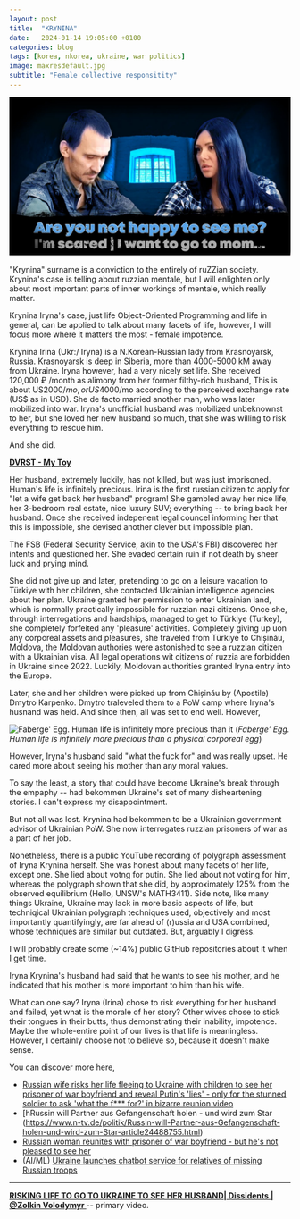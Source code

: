 ```yaml
---
layout: post
title:  "KRYNINA"
date:   2024-01-14 19:05:00 +0100
categories: blog
tags: [korea, nkorea, ukraine, war politics]
image: maxresdefault.jpg
subtitle: "Female collective responsitity"
---
```


![KRYNINA reality](maxresdefault.jpg)

"Krynina" surname is a conviction to the entirely of ruZZian society. Krynina's case is telling about ruzzian mentale, but I will enlighten only about most important parts of inner workings of mentale, which really matter.

Krynina Iryna's case, just life Object-Oriented Programming and life in general, can be applied to talk about many facets of life, however, I will focus more where it matters the most - female impotence.

Krynina Irina (Ukr:/ Iryna) is a N.Korean-Russian lady from Krasnoyarsk, Russia. Krasnoyarsk is deep in Siberia, more than 4000-5000 kM away from Ukraine. Iryna however, had a very nicely set life. She received 120,000 ₽ /month as alimony from her former filthy-rich husband, This is about US$2000/mo, or US$4000/mo according to the perceived exchange rate (US$ as in USD). She de facto married another man, who was later mobilized into war. Iryna's unofficial husband was mobilized unbeknownst to her, but she loved her new husband so much, that she was willing to risk everything to rescue him.

And she did.

**[DVRST - My Toy](https://youtu.be/CqGOwGQtCFk)**

Her husband, extremely luckily, has not killed, but was just imprisoned. Human's life is infinitely precious. Irina is the first russian citizen to apply for "let a wife get back her husband" program! She gambled away her nice life, her 3-bedroom real estate, nice luxury SUV; everything -- to bring back her husband. Once she received indepenent legal councel informing her that this is impossible, she devised another clever but impossible plan.

The FSB (Federal Security Service, akin to the USA's FBI) discovered her intents and questioned her. She evaded certain ruin if not death by sheer luck and prying mind.

She did not give up and later, pretending to go on a leisure vacation to Türkiye with her children, she contacted Ukrainian intelligence agencies about her plan. Ukraine granted her permission to enter Ukrainian land, which is normally practically impossible for ruzzian nazi citizens. Once she, through interrogations and hardships, managed to get to Türkiye (Turkey), she completely forfeited any 'pleasure' activities. Completely giving up uon any corporeal assets and pleasures, she traveled from Türkiye to Chișinău, Moldova, the Moldovan authories were astonished to see a ruzzian citizen with a Ukrainian visa. All legal operations wit citizens of ruzzia are forbidden in Ukraine since 2022. Luckily, Moldovan authorities granted Iryna entry into the Europe.

Later, she and her children were picked up from Chișinău by (Apostile) Dmytro Karpenko. Dmytro traleveled them to a PoW camp where Iryna's husnand was held. And since then, all was set to end well. However,


![Faberge' Egg. Human life is infinitely more precious than it](https://upload.wikimedia.org/wikipedia/commons/e/e5/Cockerel_Faberg%C3%A9_egg.png)
(*Faberge' Egg. Human life is infinitely more precious than a physical corporeal egg*)

However, Iryna's husband said "what the fuck for" and was really upset. He cared more about seeing his mother than any moral values.

To say the least, a story that could have become Ukraine's break through the empaphy -- had bekommen Ukraine's set of many disheartening stories. I can't express my disappointment.

But not all was lost. Krynina had bekommen to be a Ukrainian government advisor of Ukrainian PoW. She now interrogates ruzzian prisoners of war as a part of her job.

Nonetheless, there is a public YouTube recording of polygraph assessment of Iryna Krynina herself. She was honest about many facets of her life, except one. She lied about votng for putin. She lied about not voting for him, whereas the polygraph shown that she did, by approximately 125% from the observed equilibrium (Hello, UNSW's MATH3411). Side note, like many things Ukraine, Ukraine may lack in more basic aspects of life, but techniqical Ukrainian polygraph techniques used, objectively and most importantly quantifyingly, are far ahead of (r)ussia and USA combined, whose techniques are similar but outdated. But, arguably I digress. 

I will probably create some (~14%) public GitHub repositories about it when I get time.

Iryna Krynina's husband had said that he wants to see his mother, and he indicated that his mother is more important to him than his wife.

What can one say? Iryna (Irina) chose to risk everything for her husband and failed, yet what is the morale of her story? Other wives chose to stick their tongues in their butts, thus demonstrating their inability, impotence. Maybe the whole-entire point of our lives is that life is meaningless. However, I certainly choose not to believe so, because it doesn't make sense.

You can discover more here,

* [Russian wife risks her life fleeing to Ukraine with children to see her prisoner of war boyfriend and reveal Putin's 'lies' - only for the stunned soldier to ask 'what the f*** for?' in bizarre reunion video](https://www.dailymail.co.uk/news/article-12576491/Russian-wife-risks-life-fleeing-Ukraine-children-prisoner-war-boyfriend-reveal-Putins-lies-stunned-soldier-ask-f-bizarre-reunion-video.html)
* [hRussin will Partner aus Gefangenschaft holen - und wird zum Star
(https://www.n-tv.de/politik/Russin-will-Partner-aus-Gefangenschaft-holen-und-wird-zum-Star-article24488755.html)
* [Russian woman reunites with prisoner of war boyfriend - but he's not pleased to see her](https://www.mirror.co.uk/news/world-news/russian-woman-reunites-prisoner-war-31070645)
* (AI/ML) [Ukraine launches chatbot service for relatives of missing Russian troops
](https://www.reuters.com/world/europe/ukraine-launches-chatbot-service-relatives-missing-russian-troops-2024-01-10/)

----------------------------------------------------------------------------------------------------------------------------------------------------------------------------------------------

**</ins>[RISKING LIFE TO GO TO UKRAINE TO SEE HER HUSBAND| Dissidents | @Zolkin Volodymyr
](https://www.youtube.com/watch?v=onR_2AKWsq4)</ins>** -- primary video.


